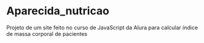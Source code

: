 # Aparecida_nutricao
Projeto de um site feito no curso de JavaScript da Alura para calcular índice de massa corporal de pacientes
